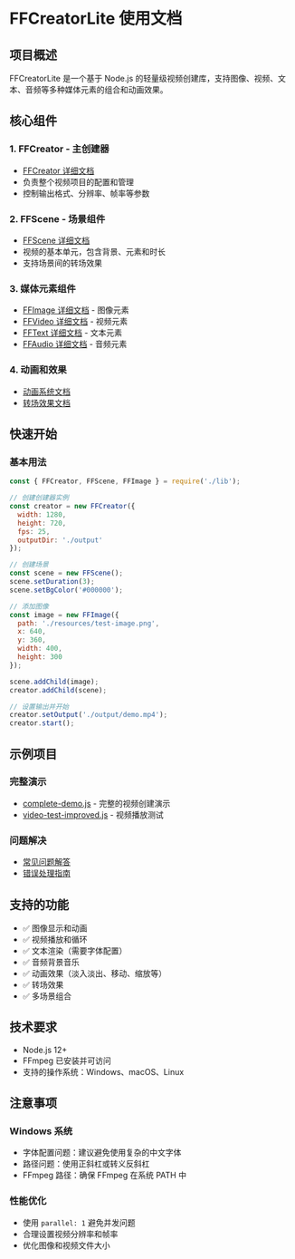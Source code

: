 # FFCreatorLite 使用文档

## 项目概述

FFCreatorLite 是一个基于 Node.js 的轻量级视频创建库，支持图像、视频、文本、音频等多种媒体元素的组合和动画效果。

## 核心组件

### 1. FFCreator - 主创建器
- [FFCreator 详细文档](./FFCreator.md)
- 负责整个视频项目的配置和管理
- 控制输出格式、分辨率、帧率等参数

### 2. FFScene - 场景组件
- [FFScene 详细文档](./FFScene.md)
- 视频的基本单元，包含背景、元素和时长
- 支持场景间的转场效果

### 3. 媒体元素组件
- [FFImage 详细文档](./FFImage.md) - 图像元素
- [FFVideo 详细文档](./FFVideo.md) - 视频元素
- [FFText 详细文档](./FFText.md) - 文本元素
- [FFAudio 详细文档](./FFAudio.md) - 音频元素

### 4. 动画和效果
- [动画系统文档](./Animations.md)
- [转场效果文档](./Transitions.md)

## 快速开始

### 基本用法
```javascript
const { FFCreator, FFScene, FFImage } = require('./lib');

// 创建创建器实例
const creator = new FFCreator({
  width: 1280,
  height: 720,
  fps: 25,
  outputDir: './output'
});

// 创建场景
const scene = new FFScene();
scene.setDuration(3);
scene.setBgColor('#000000');

// 添加图像
const image = new FFImage({
  path: './resources/test-image.png',
  x: 640,
  y: 360,
  width: 400,
  height: 300
});

scene.addChild(image);
creator.addChild(scene);

// 设置输出并开始
creator.setOutput('./output/demo.mp4');
creator.start();
```

## 示例项目

### 完整演示
- [complete-demo.js](../complete-demo.js) - 完整的视频创建演示
- [video-test-improved.js](../video-test-improved.js) - 视频播放测试

### 问题解决
- [常见问题解答](./FAQ.md)
- [错误处理指南](./ErrorHandling.md)

## 支持的功能

- ✅ 图像显示和动画
- ✅ 视频播放和循环
- ✅ 文本渲染（需要字体配置）
- ✅ 音频背景音乐
- ✅ 动画效果（淡入淡出、移动、缩放等）
- ✅ 转场效果
- ✅ 多场景组合

## 技术要求

- Node.js 12+
- FFmpeg 已安装并可访问
- 支持的操作系统：Windows、macOS、Linux

## 注意事项

### Windows 系统
- 字体配置问题：建议避免使用复杂的中文字体
- 路径问题：使用正斜杠或转义反斜杠
- FFmpeg 路径：确保 FFmpeg 在系统 PATH 中

### 性能优化
- 使用 `parallel: 1` 避免并发问题
- 合理设置视频分辨率和帧率
- 优化图像和视频文件大小 